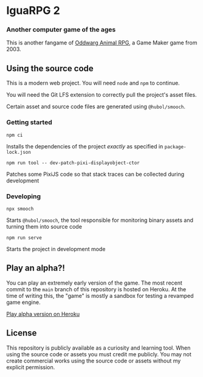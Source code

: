 # IguaRPG 2
### Another computer game of the ages
This is another fangame of [Oddwarg Animal RPG](http://oddwarg.com/index.php?id=OARPG), a Game Maker game from 2003.

## Using the source code
This is a modern web project. You will need `node` and `npm` to continue.

You will need the Git LFS extension to correctly pull the project's asset files.

Certain asset and source code files are generated using `@hubol/smooch`.

### Getting started

```npm ci```

Installs the dependencies of the project *exactly* as specified in `package-lock.json`

```npm run tool -- dev-patch-pixi-displayobject-ctor```

Patches some PixiJS code so that stack traces can be collected during development

### Developing

```npx smooch```

Starts `@hubol/smooch`, the tool responsible for monitoring binary assets and turning them into source code

```npm run serve```

Starts the project in development mode

## Play an alpha?!
You can play an extremely early version of the game. The most recent commit to the `main` branch of this repository is hosted on Heroku.
At the time of writing this, the "game" is mostly a sandbox for testing a revamped game engine.

[Play alpha version on Heroku](https://igua-rpg2-d76be5c97e6f.herokuapp.com/)

## License
This repository is publicly available as a curiosity and learning tool. When using the source code or assets you must credit me publicly. You may not create commercial works using the source code or assets without my explicit permission.
